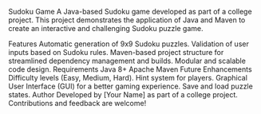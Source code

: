 Sudoku Game
A Java-based Sudoku game developed as part of a college project. This project demonstrates the application of Java and Maven to create an interactive and challenging Sudoku puzzle game.

Features
Automatic generation of 9x9 Sudoku puzzles.
Validation of user inputs based on Sudoku rules.
Maven-based project structure for streamlined dependency management and builds.
Modular and scalable code design.
Requirements
Java 8+
Apache Maven
Future Enhancements
Difficulty levels (Easy, Medium, Hard).
Hint system for players.
Graphical User Interface (GUI) for a better gaming experience.
Save and load puzzle states.
Author
Developed by [Your Name] as part of a college project. Contributions and feedback are welcome!
